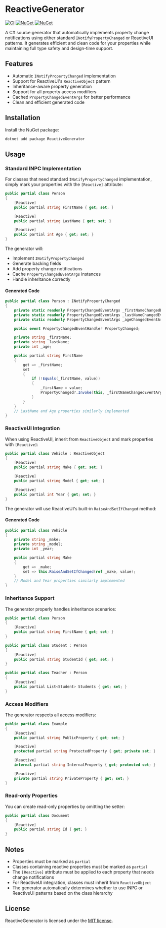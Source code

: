 # ReactiveGenerator

[![CI](https://github.com/wieslawsoltes/ReactiveGenerator/actions/workflows/build.yml/badge.svg)](https://github.com/wieslawsoltes/ReactiveGenerator/actions/workflows/build.yml)
[![NuGet](https://img.shields.io/nuget/v/ReactiveGenerator.svg)](https://www.nuget.org/packages/ReactiveGenerator)
[![NuGet](https://img.shields.io/nuget/dt/ReactiveGenerator.svg)](https://www.nuget.org/packages/ReactiveGenerator)

A C# source generator that automatically implements property change notifications using either standard `INotifyPropertyChanged` or ReactiveUI patterns. It generates efficient and clean code for your properties while maintaining full type safety and design-time support.

## Features

- Automatic `INotifyPropertyChanged` implementation
- Support for ReactiveUI's `ReactiveObject` pattern
- Inheritance-aware property generation
- Support for all property access modifiers
- Cached `PropertyChangedEventArgs` for better performance
- Clean and efficient generated code

## Installation

Install the NuGet package:

```bash
dotnet add package ReactiveGenerator
```

## Usage

### Standard INPC Implementation

For classes that need standard `INotifyPropertyChanged` implementation, simply mark your properties with the `[Reactive]` attribute:

```csharp
public partial class Person
{
    [Reactive]
    public partial string FirstName { get; set; }

    [Reactive]
    public partial string LastName { get; set; }

    [Reactive]
    public partial int Age { get; set; }
}
```

The generator will:
- Implement `INotifyPropertyChanged`
- Generate backing fields
- Add property change notifications
- Cache `PropertyChangedEventArgs` instances
- Handle inheritance correctly

#### Generated Code

```csharp
public partial class Person : INotifyPropertyChanged
{
    private static readonly PropertyChangedEventArgs _firstNameChangedEventArgs = new PropertyChangedEventArgs(nameof(FirstName));
    private static readonly PropertyChangedEventArgs _lastNameChangedEventArgs = new PropertyChangedEventArgs(nameof(LastName));
    private static readonly PropertyChangedEventArgs _ageChangedEventArgs = new PropertyChangedEventArgs(nameof(Age));

    public event PropertyChangedEventHandler PropertyChanged;

    private string _firstName;
    private string _lastName;
    private int _age;

    public partial string FirstName 
    {
        get => _firstName;
        set 
        {
            if (!Equals(_firstName, value))
            {
                _firstName = value;
                PropertyChanged?.Invoke(this, _firstNameChangedEventArgs);
            }
        }
    }
    // LastName and Age properties similarly implemented
}
```

### ReactiveUI Integration

When using ReactiveUI, inherit from `ReactiveObject` and mark properties with `[Reactive]`:

```csharp
public partial class Vehicle : ReactiveObject
{
    [Reactive]
    public partial string Make { get; set; }

    [Reactive]
    public partial string Model { get; set; }

    [Reactive]
    public partial int Year { get; set; }
}
```

The generator will use ReactiveUI's built-in `RaiseAndSetIfChanged` method:

#### Generated Code

```csharp
public partial class Vehicle
{
    private string _make;
    private string _model;
    private int _year;

    public partial string Make
    {
        get => _make;
        set => this.RaiseAndSetIfChanged(ref _make, value);
    }
    // Model and Year properties similarly implemented
}
```

### Inheritance Support

The generator properly handles inheritance scenarios:

```csharp
public partial class Person
{
    [Reactive]
    public partial string FirstName { get; set; }
}

public partial class Student : Person
{
    [Reactive]
    public partial string StudentId { get; set; }
}

public partial class Teacher : Person
{
    [Reactive]
    public partial List<Student> Students { get; set; }
}
```

### Access Modifiers

The generator respects all access modifiers:

```csharp
public partial class Example
{
    [Reactive]
    public partial string PublicProperty { get; set; }

    [Reactive]
    protected partial string ProtectedProperty { get; private set; }

    [Reactive]
    internal partial string InternalProperty { get; protected set; }

    [Reactive]
    private partial string PrivateProperty { get; set; }
}
```

### Read-only Properties

You can create read-only properties by omitting the setter:

```csharp
public partial class Document
{
    [Reactive]
    public partial string Id { get; }
}
```

## Notes

- Properties must be marked as `partial`
- Classes containing reactive properties must be marked as `partial`
- The `[Reactive]` attribute must be applied to each property that needs change notifications
- For ReactiveUI integration, classes must inherit from `ReactiveObject`
- The generator automatically determines whether to use INPC or ReactiveUI patterns based on the class hierarchy

## License

ReactiveGenerator is licensed under the [MIT license](LICENSE.TXT).
